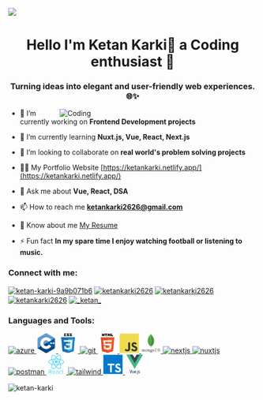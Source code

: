 [![](https://repository-images.githubusercontent.com/588181932/e36ec678-7984-4cdd-8e4c-a3932772ff8e)](https://ketankarki.netlify.app/)
<h1 align="center">Hello I'm Ketan Karki👋 a Coding enthusiast 🚀</h1>
<h3 align="center">Turning ideas into elegant and user-friendly web experiences. 🌐✨</h3>
<img align="right" alt="Coding" width="400" src="https://preview.redd.it/05uhd2ihjs671.gif?width=1920&auto=webp&s=2cfe2e79dafaccd849f4d2b7f2622ea565c748af">


- 🔭 I’m currently working on **Frontend Development projects**

- 🌱 I’m currently learning **Nuxt.js, Vue, React, Next.js**

- 👯 I’m looking to collaborate on **real world's problem solving projects**

- 👨‍💻 My Portfolio Website [https://ketankarki.netlify.app/](https://ketankarki.netlify.app/)

- 💬 Ask me about **Vue, React, DSA**

- 📫 How to reach me **ketankarki2626@gmail.com**

- 📄 Know about me [My Resume](https://drive.google.com/file/d/1_-VuFj3aSPfs_229Mf9fn24S2f17DhLp/view?usp=sharing)

- ⚡ Fun fact **In my spare time I enjoy watching football or listening to music.**

<h3 align="left">Connect with me:</h3>
<p align="left">
<a href="https://linkedin.com/in/ketan-karki-9a9b071b6" target="blank"><img align="center" src="https://raw.githubusercontent.com/rahuldkjain/github-profile-readme-generator/master/src/images/icons/Social/linked-in-alt.svg" alt="ketan-karki-9a9b071b6" height="30" width="40" /></a>
<a href="https://www.leetcode.com/ketankarki2626" target="blank"><img align="center" src="https://raw.githubusercontent.com/rahuldkjain/github-profile-readme-generator/master/src/images/icons/Social/leet-code.svg" alt="ketankarki2626" height="30" width="40" /></a>
<a href="https://auth.geeksforgeeks.org/user/ketankarki2626" target="blank"><img align="center" src="https://raw.githubusercontent.com/rahuldkjain/github-profile-readme-generator/master/src/images/icons/Social/geeks-for-geeks.svg" alt="ketankarki2626" height="30" width="40" /></a>
<a href="https://www.hackerrank.com/ketankarki2626" target="blank"><img align="center" src="https://raw.githubusercontent.com/rahuldkjain/github-profile-readme-generator/master/src/images/icons/Social/hackerrank.svg" alt="ketankarki2626" height="30" width="40" /></a>
<a href="https://codeforces.com/profile/_ketan_" target="blank"><img align="center" src="https://raw.githubusercontent.com/rahuldkjain/github-profile-readme-generator/master/src/images/icons/Social/codeforces.svg" alt="_ketan_" height="30" width="40" /></a>
</p>

<h3 align="left">Languages and Tools:</h3>
<p align="left"> <a href="https://azure.microsoft.com/en-in/" target="_blank" rel="noreferrer"> <img src="https://www.vectorlogo.zone/logos/microsoft_azure/microsoft_azure-icon.svg" alt="azure" width="40" height="40"/> </a> <a href="https://www.w3schools.com/cpp/" target="_blank" rel="noreferrer"> <img src="https://raw.githubusercontent.com/devicons/devicon/master/icons/cplusplus/cplusplus-original.svg" alt="cplusplus" width="40" height="40"/> </a> <a href="https://www.w3schools.com/css/" target="_blank" rel="noreferrer"> <img src="https://raw.githubusercontent.com/devicons/devicon/master/icons/css3/css3-original-wordmark.svg" alt="css3" width="40" height="40"/> </a> <a href="https://git-scm.com/" target="_blank" rel="noreferrer"> <img src="https://www.vectorlogo.zone/logos/git-scm/git-scm-icon.svg" alt="git" width="40" height="40"/> </a> <a href="https://www.w3.org/html/" target="_blank" rel="noreferrer"> <img src="https://raw.githubusercontent.com/devicons/devicon/master/icons/html5/html5-original-wordmark.svg" alt="html5" width="40" height="40"/> </a> <a href="https://developer.mozilla.org/en-US/docs/Web/JavaScript" target="_blank" rel="noreferrer"> <img src="https://raw.githubusercontent.com/devicons/devicon/master/icons/javascript/javascript-original.svg" alt="javascript" width="40" height="40"/> </a> <a href="https://www.mongodb.com/" target="_blank" rel="noreferrer"> <img src="https://raw.githubusercontent.com/devicons/devicon/master/icons/mongodb/mongodb-original-wordmark.svg" alt="mongodb" width="40" height="40"/> </a> <a href="https://nextjs.org/" target="_blank" rel="noreferrer"> <img src="https://cdn.worldvectorlogo.com/logos/nextjs-2.svg" alt="nextjs" width="40" height="40"/> </a> <a href="https://nuxtjs.org/" target="_blank" rel="noreferrer"> <img src="https://www.vectorlogo.zone/logos/nuxtjs/nuxtjs-icon.svg" alt="nuxtjs" width="40" height="40"/> </a> <a href="https://postman.com" target="_blank" rel="noreferrer"> <img src="https://www.vectorlogo.zone/logos/getpostman/getpostman-icon.svg" alt="postman" width="40" height="40"/> </a> <a href="https://reactjs.org/" target="_blank" rel="noreferrer"> <img src="https://raw.githubusercontent.com/devicons/devicon/master/icons/react/react-original-wordmark.svg" alt="react" width="40" height="40"/> </a> <a href="https://tailwindcss.com/" target="_blank" rel="noreferrer"> <img src="https://www.vectorlogo.zone/logos/tailwindcss/tailwindcss-icon.svg" alt="tailwind" width="40" height="40"/> </a> <a href="https://www.typescriptlang.org/" target="_blank" rel="noreferrer"> <img src="https://raw.githubusercontent.com/devicons/devicon/master/icons/typescript/typescript-original.svg" alt="typescript" width="40" height="40"/> </a> <a href="https://vuejs.org/" target="_blank" rel="noreferrer"> <img src="https://raw.githubusercontent.com/devicons/devicon/master/icons/vuejs/vuejs-original-wordmark.svg" alt="vuejs" width="40" height="40"/> </a> </p>

<p><img align="center" src="https://github-readme-streak-stats.herokuapp.com/?user=ketan-karki&" alt="ketan-karki" /></p>
